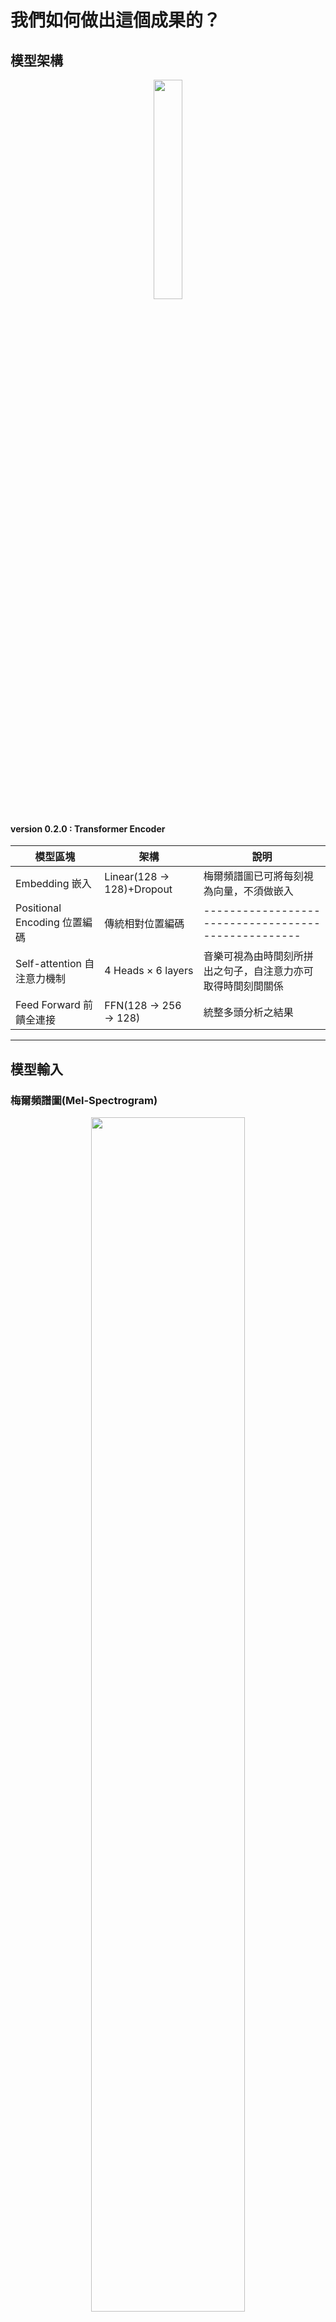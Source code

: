 #  我們如何做出這個成果的？

## 模型架構
<center><img src="illustration/model-report (21).png" alt="" width="30%"/></center>

#### version 0.2.0 : Transformer Encoder

| 模型區塊                     | 架構                      | 說明                                                   |
| --------------------------- | ------------------------- | --------------------------------------------------- |
| Embedding 嵌入              | Linear(128 → 128)+Dropout | 梅爾頻譜圖已可將每刻視為向量，不須做嵌入                    |
| Positional Encoding 位置編碼 | 傳統相對位置編碼              | --------------------------------------------------- |
| Self-attention 自注意力機制   | 4 Heads × 6 layers        | 音樂可視為由時間刻所拼出之句子，自注意力亦可取得時間刻間關係    |
| Feed Forward 前饋全連接      | FFN(128 → 256 → 128)      | 統整多頭分析之結果                                       |
---


## 模型輸入
### 梅爾頻譜圖(Mel-Spectrogram)
<center><img src="illustration/model-report (19).png" alt="" width="70%"/></center>

| 表現手法     | 意義                        |
| ----------- | --------------------------|
| X 軸(橫軸)   | 時間（Time）                |
| Y 軸(縱軸)   | Mel 頻率（Mel Frequency）   |
| 顏色 / 亮度  | 能量強度（Amplitude or dB）   |
- 將梅爾頻譜圖切成**3秒**的段落，以時間作為序列(sequence)輸入模型

## 資料集
### 資料格式
和 Tzanetakis 與 Cook（2002）[(1)](https://www.cs.cmu.edu/~gtzan/work/pubs/tsap02gtzan.pdf) 所使用的資料集形式類似：

| 風格 Genres | 資料筆數 |
| -------- | -------- |
|藍調 (blues)|2100|
|古典(classical)|2100|
|鄉村(country)|2100|
|舞廳(disco)|2100|
|嘻哈(hiphop)|2100|
|爵士(jazz)|2099|
|重金屬(metal)|2100|
|流行(pop)|2100|
|雷鬼(reggae)|2100|
|搖滾(rock)|2100|

### 音檔來源

| 來源 | 數量(首) |
| -------- | -------- |
| 來源於kaggle公開的音樂風格分類資料集[(2)](https://www.kaggle.com/datasets/andradaolteanu/gtzan-dataset-music-genre-classification) | 999 | 
|來源於youtube風格推薦下載|2000|
|來源於Jamendo申請之API[(3)](https://www.jamendo.com/)|18000|